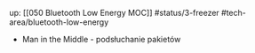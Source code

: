 up: [[050 Bluetooth Low Energy MOC]]
#status/3-freezer 
#tech-area/bluetooth-low-energy 



- Man in the Middle - podsłuchanie pakietów